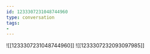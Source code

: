 ```yaml
---
id: 1233307231048744960
type: conversation
tags:
- 
---
```

![[1233307231048744960]]
![[1233307232093097985]]

